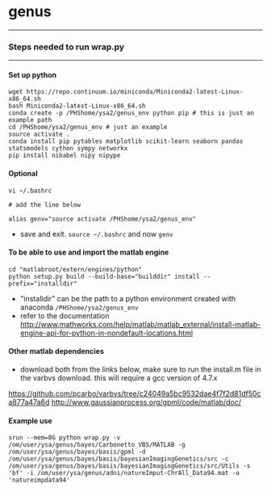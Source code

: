 # genus


*************************** 
### Steps needed to run wrap.py
***************************

#### Set up python

    wget https://repo.continuum.io/miniconda/Miniconda2-latest-Linux-x86_64.sh
    bash Miniconda2-latest-Linux-x86_64.sh
    conda create -p /PHShome/ysa2/genus_env python pip # this is just an example path
    cd /PHShome/ysa2/genus_env # just an example
    source activate .
    conda install pip pytables matplotlib scikit-learn seaborn pandas statsmodels cython sympy networkx 
    pip install nibabel nipy nipype 

#### Optional

    vi ~/.bashrc
    
    # add the line below
    
    alias genv="source activate /PHShome/ysa2/genus_env"
    
    
* save and exit. `source ~/.bashrc` and now `genv`


#### To be able to use and import the matlab engine

    cd "matlabroot/extern/engines/python"
    python setup.py build --build-base="builddir" install --prefix="installdir"

* "installdir" can be the path to a python environment created with anaconda `/PHShome/ysa2/genus_env`
* refer to the documentation http://www.mathworks.com/help/matlab/matlab_external/install-matlab-engine-api-for-python-in-nondefault-locations.html



#### Other matlab dependencies

* download both from the links below, make sure to run the install.m file in the varbvs download. this will require a gcc version of 4.7.x

https://github.com/pcarbo/varbvs/tree/c24049a5bc9532dae4f7f2d81df50ca877a47a6d
http://www.gaussianprocess.org/gpml/code/matlab/doc/


#### Example use

    srun --mem=8G python wrap.py -v /om/user/ysa/genus/bayes/Carbonetto_VBS/MATLAB -g /om/user/ysa/genus/bayes/basis/gpml -d /om/user/ysa/genus/bayes/basis/bayesianImagingGenetics/src -c /om/user/ysa/genus/bayes/basis/bayesianImagingGenetics/src/Utils -s 'bf' -i /om/user/ysa/genus/adni/natureImput-ChrAll_Data94.mat -o 'natureimpdata94'

